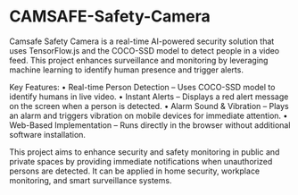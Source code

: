 # CAMSAFE-Safety-Camera
Camsafe Safety Camera is a real-time AI-powered security solution that uses TensorFlow.js and the COCO-SSD model to detect people in a video feed. This project enhances surveillance and monitoring by leveraging machine learning to identify human presence and trigger alerts.

Key Features:
	•	Real-time Person Detection – Uses COCO-SSD model to identify humans in live video.
	•	Instant Alerts – Displays a red alert message on the screen when a person is detected.
	•	Alarm Sound & Vibration – Plays an alarm and triggers vibration on mobile devices for immediate attention.
	•	Web-Based Implementation – Runs directly in the browser without additional software installation.

This project aims to enhance security and safety monitoring in public and private spaces by providing immediate notifications when unauthorized persons are detected. It can be applied in home security, workplace monitoring, and smart surveillance systems.
